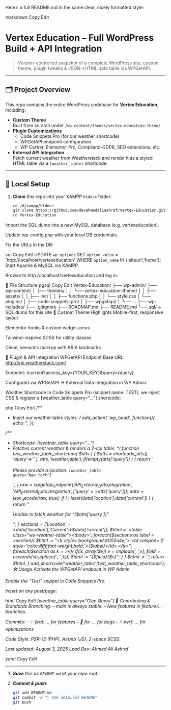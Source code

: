 Here’s a full README.md in the same clear, nicely formatted style:

markdown
Copy
Edit
# Vertex Education – Full WordPress Build + API Integration

> Version-controlled snapshot of a complete WordPress site, custom theme, plugin tweaks & JSON→HTML data table via WPGetAPI.

---

## 🗂️ Project Overview

This repo contains the entire WordPress codebase for **Vertex Education**, including:

- **Custom Theme**  
  Built from scratch under `/wp-content/themes/vertex-education-theme/`
- **Plugin Customizations**  
  - Code Snippets Pro (for our weather shortcode)  
  - WPGetAPI endpoint configuration  
  - WP Cerber, Elementor Pro, Complianz-GDPR, SEO extensions, etc.
- **External API Integration**  
  Fetch current weather from Weatherstack and render it as a styled HTML table via a `[weather_table]` shortcode.

---

## 🚀 Local Setup

1. **Clone** this repo into your XAMPP `htdocs` folder:
   ```bash
   cd /d/xampp/htdocs
   git clone https://github.com/devahmedaliashraf/Vertex-Education.git
   cd Vertex-Education
Import the SQL dump into a new MySQL database (e.g. vertexeducation).

Update wp-config.php with your local DB credentials.

Fix the URLs in the DB:

sql
Copy
Edit
UPDATE `wp_options`
  SET `option_value` = 'http://localhost/vertexeducation'
  WHERE `option_name` IN ('siteurl','home');
Start Apache & MySQL via XAMPP.

Browse to http://localhost/vertexeducation and log in.

📁 File Structure
pgsql
Copy
Edit
Vertex-Education/
├── wp-admin/
├── wp-content/
│   ├── themes/
│   │   └── vertex-education-theme/
│   │       ├── assets/
│   │       ├── inc/
│   │       ├── functions.php
│   │       └── style.css
│   └── plugins/
│       ├── code-snippets-pro/
│       ├── wpgetapi/
│       └── …
├── wp-includes/
├── .gitignore
├── ROADMAP.md
├── README.md
└── sql/  ← SQL dump for this site
🎨 Custom Theme Highlights
Mobile-first, responsive layout

Elementor hooks & custom widget areas

Tailwind-inspired SCSS for utility classes

Clean, semantic markup with ARIA landmarks

🔌 Plugin & API Integration
WPGetAPI Endpoint
Base URL: http://api.weatherstack.com/

Endpoint: /current?access_key={YOUR_KEY}&query={query}

Configured via WPGetAPI → External Data Integration in WP Admin.

Weather Shortcode
In Code Snippets Pro (snippet name: TEST), we inject CSS & register a [weather_table query="…"] shortcode:

php
Copy
Edit
/**
 * Inject our weather‐table styles.
 */
add_action( 'wp_head', function(){
  echo '<style>
    table.ws-weather-table { … }
    /* header rows, data cells, alternating backgrounds… */
  </style>';
});

/**
 * Shortcode: [weather_table query="…"]
 * Fetches current weather & renders a 2-col table.
 */
function test_weather_table_shortcode( $atts ) {
  $atts = shortcode_atts([ 'query'=>'' ], $atts, 'weather_table' );
  if ( empty($atts['query']) ) {
    return '<p>Please provide a location: <code>[weather_table query="New York"]</code></p>';
  }
  $raw  = wpgetapi_endpoint('API_External_Data_Integration','API_External_Data_Integration',['query'=>$atts['query']]);
  $data = json_decode($raw, true);
  if ( ! isset($data['location'],$data['current']) ) {
    return "<p>Unable to fetch weather for “{$atts['query']}”.</p>";
  }
  $sections = ['Location'=>$data['location'],'Current'=>$data['current']];
  $html = '<table class="ws-weather-table"><tbody>';
  foreach($sections as $label=>$section){
    $html .= "<tr style='background:#002a4e;'>
                <td colspan='2' style='color:#fff;font-weight:bold;'>{$label}</td>
              </tr>";
    foreach($section as $k=>$v){
      if(is_array($v)) $v = implode(', ',$v);
      $field = ucwords(str_replace('_',' ',$k));
      $html .= "<tr><td>{$field}</td><td>{$v}</td></tr>";
    }
  }
  $html .= '</tbody></table>';
  return $html;
}
add_shortcode('weather_table','test_weather_table_shortcode');
🛠️ Usage
Activate the WPGetAPI endpoint in WP Admin.

Enable the “Test” snippet in Code Snippets Pro.

Insert on any post/page:

html
Copy
Edit
[weather_table query="Glen Query"]
🤝 Contributing & Standards
Branching:
– main is always stable.
– New features in feature/… branches.

Commits:
– ✨ feat: … for features
– 🐛 fix: … for bugs
– ⚡️ perf: … for optimizations

Code Style: PSR-12 (PHP), Airbnb (JS), 2-space SCSS.

Last updated: August 3, 2025
Lead Dev: Ahmed Ali Ashraf

yaml
Copy
Edit

---

1. **Save** this as `README.md` at your repo root.  
2. **Commit & push**:

   ```bash
   git add README.md
   git commit -m "📖 Add detailed README"
   git push
